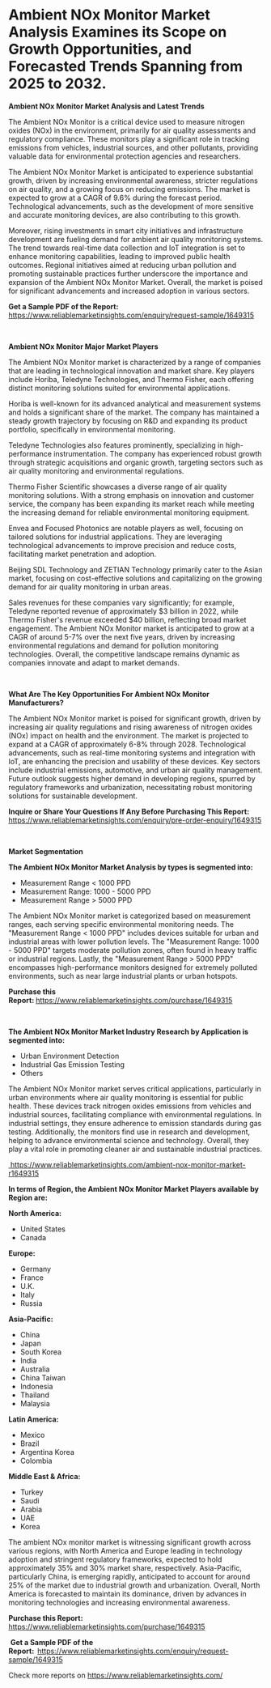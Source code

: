 <p><h1>Ambient NOx Monitor Market Analysis Examines its Scope on Growth Opportunities, and Forecasted Trends Spanning from 2025 to 2032.</h1></p><p><strong>Ambient NOx Monitor Market Analysis and Latest Trends</strong></p>
<p><p>The Ambient NOx Monitor is a critical device used to measure nitrogen oxides (NOx) in the environment, primarily for air quality assessments and regulatory compliance. These monitors play a significant role in tracking emissions from vehicles, industrial sources, and other pollutants, providing valuable data for environmental protection agencies and researchers.</p><p>The Ambient NOx Monitor Market is anticipated to experience substantial growth, driven by increasing environmental awareness, stricter regulations on air quality, and a growing focus on reducing emissions. The market is expected to grow at a CAGR of 9.6% during the forecast period. Technological advancements, such as the development of more sensitive and accurate monitoring devices, are also contributing to this growth. </p><p>Moreover, rising investments in smart city initiatives and infrastructure development are fueling demand for ambient air quality monitoring systems. The trend towards real-time data collection and IoT integration is set to enhance monitoring capabilities, leading to improved public health outcomes. Regional initiatives aimed at reducing urban pollution and promoting sustainable practices further underscore the importance and expansion of the Ambient NOx Monitor Market. Overall, the market is poised for significant advancements and increased adoption in various sectors.</p></p>
<p><strong>Get a Sample PDF of the Report:&nbsp;</strong> <a href="https://www.reliablemarketinsights.com/enquiry/request-sample/1649315?utm_campaign=3560&utm_medium=2&utm_source=Github&utm_content=ia&utm_term=26032025&utm_id=ambient-nox-monitor">https://www.reliablemarketinsights.com/enquiry/request-sample/1649315</a></p>
<p>&nbsp;</p>
<p><strong>Ambient NOx Monitor Major Market Players</strong></p>
<p><p>The Ambient NOx Monitor market is characterized by a range of companies that are leading in technological innovation and market share. Key players include Horiba, Teledyne Technologies, and Thermo Fisher, each offering distinct monitoring solutions suited for environmental applications.</p><p>Horiba is well-known for its advanced analytical and measurement systems and holds a significant share of the market. The company has maintained a steady growth trajectory by focusing on R&D and expanding its product portfolio, specifically in environmental monitoring.</p><p>Teledyne Technologies also features prominently, specializing in high-performance instrumentation. The company has experienced robust growth through strategic acquisitions and organic growth, targeting sectors such as air quality monitoring and environmental regulations.</p><p>Thermo Fisher Scientific showcases a diverse range of air quality monitoring solutions. With a strong emphasis on innovation and customer service, the company has been expanding its market reach while meeting the increasing demand for reliable environmental monitoring equipment.</p><p>Envea and Focused Photonics are notable players as well, focusing on tailored solutions for industrial applications. They are leveraging technological advancements to improve precision and reduce costs, facilitating market penetration and adoption.</p><p>Beijing SDL Technology and ZETIAN Technology primarily cater to the Asian market, focusing on cost-effective solutions and capitalizing on the growing demand for air quality monitoring in urban areas.</p><p>Sales revenues for these companies vary significantly; for example, Teledyne reported revenue of approximately $3 billion in 2022, while Thermo Fisher's revenue exceeded $40 billion, reflecting broad market engagement. The Ambient NOx Monitor market is anticipated to grow at a CAGR of around 5-7% over the next five years, driven by increasing environmental regulations and demand for pollution monitoring technologies. Overall, the competitive landscape remains dynamic as companies innovate and adapt to market demands.</p></p>
<p>&nbsp;</p>
<p><strong>What Are The Key Opportunities For Ambient NOx Monitor Manufacturers?</strong></p>
<p><p>The Ambient NOx Monitor market is poised for significant growth, driven by increasing air quality regulations and rising awareness of nitrogen oxides (NOx) impact on health and the environment. The market is projected to expand at a CAGR of approximately 6-8% through 2028. Technological advancements, such as real-time monitoring systems and integration with IoT, are enhancing the precision and usability of these devices. Key sectors include industrial emissions, automotive, and urban air quality management. Future outlook suggests higher demand in developing regions, spurred by regulatory frameworks and urbanization, necessitating robust monitoring solutions for sustainable development.</p></p>
<p><strong>Inquire or Share Your Questions If Any Before Purchasing This Report:</strong> <a href="https://www.reliablemarketinsights.com/enquiry/pre-order-enquiry/1649315?utm_campaign=3560&utm_medium=2&utm_source=Github&utm_content=ia&utm_term=26032025&utm_id=ambient-nox-monitor">https://www.reliablemarketinsights.com/enquiry/pre-order-enquiry/1649315</a></p>
<p>&nbsp;</p>
<p><strong>Market Segmentation</strong></p>
<p><strong>The Ambient NOx Monitor Market Analysis by types is segmented into:</strong></p>
<p><ul><li>Measurement Range < 1000 PPD</li><li>Measurement Range: 1000 - 5000 PPD</li><li>Measurement Range > 5000 PPD</li></ul></p>
<p><p>The Ambient NOx Monitor market is categorized based on measurement ranges, each serving specific environmental monitoring needs. The "Measurement Range < 1000 PPD" includes devices suitable for urban and industrial areas with lower pollution levels. The "Measurement Range: 1000 - 5000 PPD" targets moderate pollution zones, often found in heavy traffic or industrial regions. Lastly, the "Measurement Range > 5000 PPD" encompasses high-performance monitors designed for extremely polluted environments, such as near large industrial plants or urban hotspots.</p></p>
<p><strong>Purchase this Report:&nbsp;</strong><a href="https://www.reliablemarketinsights.com/purchase/1649315?utm_campaign=3560&utm_medium=2&utm_source=Github&utm_content=ia&utm_term=26032025&utm_id=ambient-nox-monitor">https://www.reliablemarketinsights.com/purchase/1649315</a></p>
<p>&nbsp;</p>
<p><strong>The Ambient NOx Monitor Market Industry Research by Application is segmented into:</strong></p>
<p><ul><li>Urban Environment Detection</li><li>Industrial Gas Emission Testing</li><li>Others</li></ul></p>
<p><p>The Ambient NOx Monitor market serves critical applications, particularly in urban environments where air quality monitoring is essential for public health. These devices track nitrogen oxides emissions from vehicles and industrial sources, facilitating compliance with environmental regulations. In industrial settings, they ensure adherence to emission standards during gas testing. Additionally, the monitors find use in research and development, helping to advance environmental science and technology. Overall, they play a vital role in promoting cleaner air and sustainable industrial practices.</p></p>
<p><a href="https://www.reliablemarketinsights.com/ambient-nox-monitor-market-r1649315?utm_campaign=3560&utm_medium=2&utm_source=Github&utm_content=ia&utm_term=26032025&utm_id=ambient-nox-monitor">&nbsp;https://www.reliablemarketinsights.com/ambient-nox-monitor-market-r1649315</a></p>
<p><strong>In terms of Region, the Ambient NOx Monitor Market Players available by Region are:</strong></p>
<p>
    <p> <strong> North America: </strong>
        <ul>
            <li>United States</li>
            <li>Canada</li>
        </ul>
        </p> 
    <p> <strong> Europe: </strong>
        <ul>
            <li>Germany</li>
            <li>France</li>
            <li>U.K.</li>
            <li>Italy</li>
            <li>Russia</li>
        </ul>
        </p> 
    <p> <strong> Asia-Pacific: </strong>
        <ul>
            <li>China</li>
            <li>Japan</li>
            <li>South Korea</li>
            <li>India</li>
            <li>Australia</li>
            <li>China Taiwan</li>
            <li>Indonesia</li>
            <li>Thailand</li>
            <li>Malaysia</li>
        </ul>
        </p> 
    <p> <strong> Latin America: </strong>
        <ul>
            <li>Mexico</li>
            <li>Brazil</li>
            <li>Argentina Korea</li>
            <li>Colombia</li>
        </ul>
        </p> 
    <p> <strong> Middle East & Africa: </strong>
        <ul>
            <li>Turkey</li>
            <li>Saudi</li>
            <li>Arabia</li>
            <li>UAE</li>
            <li>Korea</li>
        </ul>
    </p>
    </p>
<p><p>The ambient NOx monitor market is witnessing significant growth across various regions, with North America and Europe leading in technology adoption and stringent regulatory frameworks, expected to hold approximately 35% and 30% market share, respectively. Asia-Pacific, particularly China, is emerging rapidly, anticipated to account for around 25% of the market due to industrial growth and urbanization. Overall, North America is forecasted to maintain its dominance, driven by advances in monitoring technologies and increasing environmental awareness.</p></p>
<p><strong>Purchase this Report: </strong><a href="https://www.reliablemarketinsights.com/purchase/1649315?utm_campaign=3560&utm_medium=2&utm_source=Github&utm_content=ia&utm_term=26032025&utm_id=ambient-nox-monitor">https://www.reliablemarketinsights.com/purchase/1649315</a></p>
<p>&nbsp;<strong>Get a Sample PDF of the Report:&nbsp;&nbsp;</strong><a href="https://www.reliablemarketinsights.com/enquiry/request-sample/1649315?utm_campaign=3560&utm_medium=2&utm_source=Github&utm_content=ia&utm_term=26032025&utm_id=ambient-nox-monitor">https://www.reliablemarketinsights.com/enquiry/request-sample/1649315</a></p>
<p><strong></strong></p>
<p>Check more reports on <a href="https://www.reliablemarketinsights.com/?utm_campaign=3560&utm_medium=2&utm_source=Github&utm_content=ia&utm_term=26032025&utm_id=ambient-nox-monitor">https://www.reliablemarketinsights.com/</a></p>
